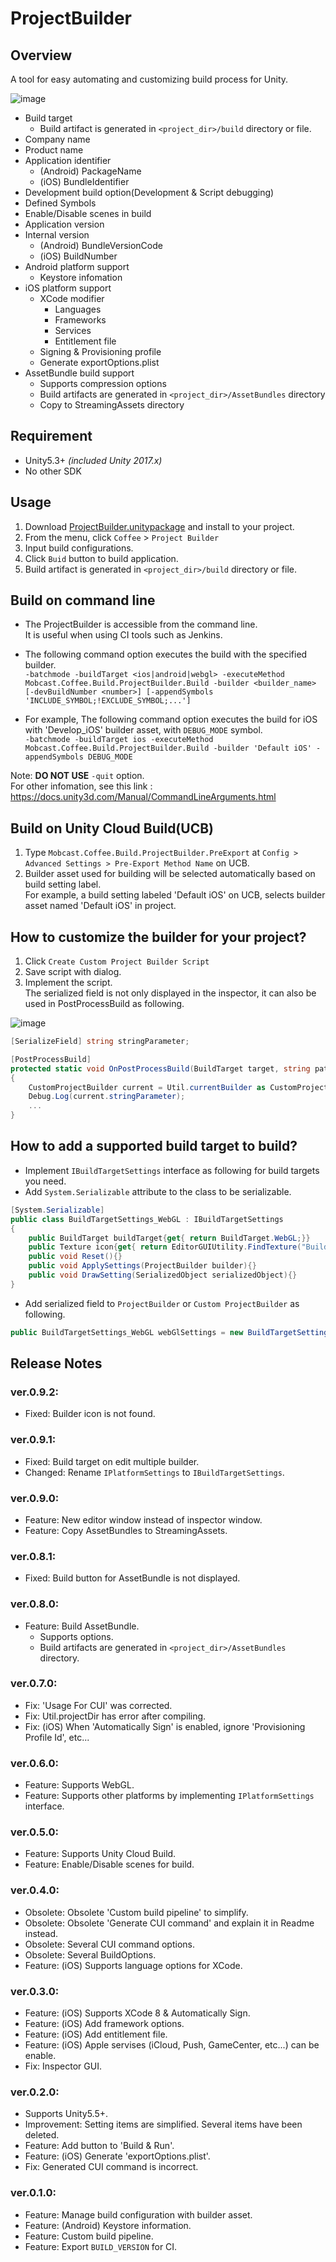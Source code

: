 ProjectBuilder
===

## Overview

A tool for easy automating and customizing build process for Unity.

![image](https://user-images.githubusercontent.com/12690315/30955730-9db74e00-a46f-11e7-9628-ef5cb34a336f.png)

* Build target
    * Build artifact is generated in `<project_dir>/build` directory or file.
* Company name
* Product name
* Application identifier
    * (Android) PackageName
    * (iOS) BundleIdentifier
* Development build option(Development & Script debugging)
* Defined Symbols
* Enable/Disable scenes in build
* Application version
* Internal version
    * (Android) BundleVersionCode
    * (iOS) BuildNumber
* Android platform support
    * Keystore infomation
* iOS platform support
    * XCode modifier
        * Languages
        * Frameworks
        * Services
        * Entitlement file
    * Signing & Provisioning profile
    * Generate exportOptions.plist
* AssetBundle build support
    * Supports compression options
    * Build artifacts are generated in `<project_dir>/AssetBundles` directory
    * Copy to StreamingAssets directory




## Requirement

* Unity5.3+ *(included Unity 2017.x)*
* No other SDK




## Usage

1. Download [ProjectBuilder.unitypackage](https://github.com/mob-sakai/ProjectBuilder/raw/master/ProjectBuilder.unitypackage) and install to your project.
1. From the menu, click `Coffee` > `Project Builder`
1. Input build configurations.
1. Click `Buid` button to build application.
1. Build artifact is generated in `<project_dir>/build` directory or file.




## Build on command line

* The ProjectBuilder is accessible from the command line.  
It is useful when using CI tools such as Jenkins.
* The following command option executes the build with the specified builder.  
`-batchmode -buildTarget <ios|android|webgl> -executeMethod Mobcast.Coffee.Build.ProjectBuilder.Build -builder <builder_name> [-devBuildNumber <number>] [-appendSymbols 'INCLUDE_SYMBOL;!EXCLUDE_SYMBOL;...']`

* For example, The following command option executes the build for iOS with 'Develop_iOS' builder asset, with `DEBUG_MODE` symbol.  
`-batchmode -buildTarget ios -executeMethod Mobcast.Coffee.Build.ProjectBuilder.Build -builder 'Default iOS' -appendSymbols DEBUG_MODE`

Note: **DO NOT USE** `-quit` option.  
For other infomation, see this link : <https://docs.unity3d.com/Manual/CommandLineArguments.html>




## Build on Unity Cloud Build(UCB)

1. Type `Mobcast.Coffee.Build.ProjectBuilder.PreExport` at `Config > Advanced Settings > Pre-Export Method Name` on UCB.
1. Builder asset used for building will be selected automatically based on build setting label.  
For example, a build setting labeled 'Default iOS' on UCB, selects builder asset named 'Default iOS' in project.




## How to customize the builder for your project?

1. Click `Create Custom Project Builder Script`
1. Save script with dialog.
1. Implement the script.  
The serialized field is not only displayed in the inspector, it can also be used in PostProcessBuild as following.

![image](https://user-images.githubusercontent.com/12690315/28651867-64891a28-72bf-11e7-911a-f7f13a371def.png)

```cs
[SerializeField] string stringParameter;

[PostProcessBuild]
protected static void OnPostProcessBuild(BuildTarget target, string path)
{
    CustomProjectBuilder current = Util.currentBuilder as CustomProjectBuilder;
    Debug.Log(current.stringParameter);
    ...
}
```




## How to add a supported build target to build?

* Implement `IBuildTargetSettings` interface as following for build targets you need.
* Add `System.Serializable` attribute to the class to be serializable.

```cs
[System.Serializable]
public class BuildTargetSettings_WebGL : IBuildTargetSettings
{
	public BuildTarget buildTarget{get{ return BuildTarget.WebGL;}}
	public Texture icon{get{ return EditorGUIUtility.FindTexture("BuildSettings.WebGL.Small");}}
	public void Reset(){}
	public void ApplySettings(ProjectBuilder builder){}
	public void DrawSetting(SerializedObject serializedObject){}
}
```

* Add serialized field to `ProjectBuilder` or `Custom ProjectBuilder` as following.
```cs
public BuildTargetSettings_WebGL webGlSettings = new BuildTargetSettings_WebGL();
```




## Release Notes

### ver.0.9.2:

* Fixed: Builder icon is not found.

### ver.0.9.1:

* Fixed: Build target on edit multiple builder.
* Changed: Rename `IPlatformSettings` to `IBuildTargetSettings`.

### ver.0.9.0:

* Feature: New editor window instead of inspector window.
* Feature: Copy AssetBundles to StreamingAssets.

### ver.0.8.1:

* Fixed: Build button for AssetBundle is not displayed.

### ver.0.8.0:

* Feature: Build AssetBundle.
    * Supports options.
    * Build artifacts are generated in `<project_dir>/AssetBundles` directory.

### ver.0.7.0:

* Fix: 'Usage For CUI' was corrected.
* Fix: Util.projectDir has error after compiling.
* Fix: (iOS) When 'Automatically Sign' is enabled, ignore 'Provisioning Profile Id', etc...

### ver.0.6.0:

* Feature: Supports WebGL.
* Feature: Supports other platforms by implementing `IPlatformSettings` interface.


### ver.0.5.0:

* Feature: Supports Unity Cloud Build.
* Feature: Enable/Disable scenes for build.


### ver.0.4.0:

* Obsolete: Obsolete 'Custom build pipeline' to simplify.
* Obsolete: Obsolete 'Generate CUI command' and explain it in Readme instead.
* Obsolete: Several CUI command options.
* Obsolete: Several BuildOptions.
* Feature: (iOS) Supports language options for XCode.


### ver.0.3.0:

* Feature: (iOS) Supports XCode 8 & Automatically Sign.
* Feature: (iOS) Add framework options.
* Feature: (iOS) Add entitlement file.
* Feature: (iOS) Apple servises (iCloud, Push, GameCenter, etc...) can be enable.
* Fix: Inspector GUI.


### ver.0.2.0:

* Supports Unity5.5+.
* Improvement: Setting items are simplified. Several items have been deleted.
* Feature: Add button to 'Build & Run'.
* Feature: (iOS) Generate 'exportOptions.plist'.
* Fix: Generated CUI command is incorrect.


### ver.0.1.0:

* Feature: Manage build configuration with builder asset.
* Feature: (Android) Keystore information.
* Feature: Custom build pipeline.
* Feature: Export `BUILD_VERSION` for CI.